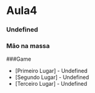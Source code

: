 # Aula4

### Undefined

### Mão na massa

<!DOCTYPE html>
<html>
	<head>
		<title>Chronos Academy</title>
	</head>
	<body>
	</body>
</html>

###Game

- [Primeiro Lugar] - Undefined
- [Segundo Lugar] - Undefined
- [Terceiro Lugar] - Undefined